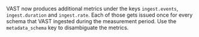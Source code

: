 VAST now produces additional metrics under the keys `ingest.events`,
`ingest.duration` and `ingest.rate`. Each of those gets issued once for every
schema that VAST ingested during the measurement period. Use the
`metadata_schema` key to disambiguate the metrics.
